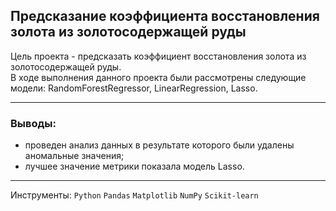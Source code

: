 ## Предсказание коэффициента восстановления золота из золотосодержащей руды
Цель проекта - предсказать коэффициент восстановления золота из золотосодержащей руды.<br>
В ходе выполнения данного проекта были рассмотрены следующие модели: RandomForestRegressor, LinearRegression, Lasso.
___
### Выводы:<br>
- проведен анализ данных в результате которого были удалены аномальные значения;
- лучшее значение метрики показала модель Lasso.

___
Инструменты:
`Python`
`Pandas`
`Matplotlib`
`NumPy`
`Scikit-learn`
